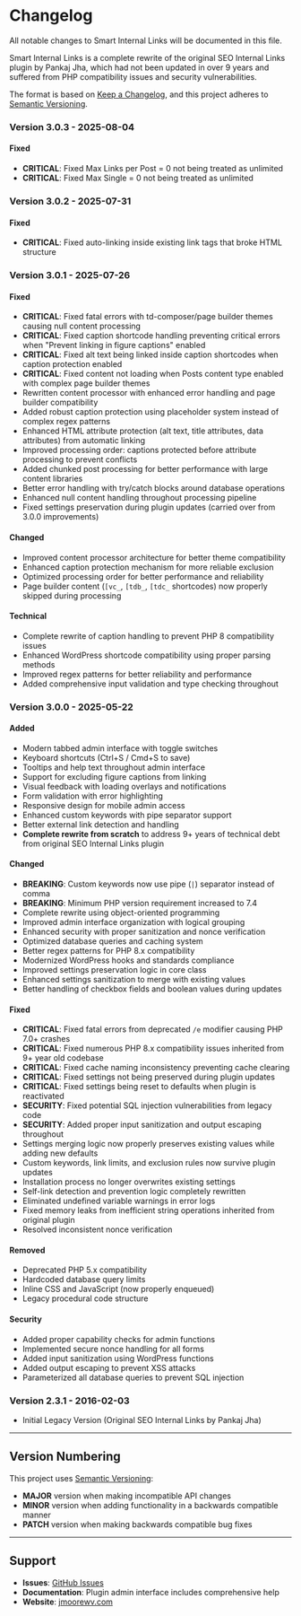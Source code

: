 # Changelog

All notable changes to Smart Internal Links will be documented in this file.

Smart Internal Links is a complete rewrite of the original SEO Internal Links plugin by Pankaj Jha, which had not been updated in over 9 years and suffered from PHP compatibility issues and security vulnerabilities.

The format is based on [Keep a Changelog](https://keepachangelog.com/en/1.0.0/),
and this project adheres to [Semantic Versioning](https://semver.org/spec/v2.0.0.html).

### Version 3.0.3 - 2025-08-04

#### Fixed

- **CRITICAL**: Fixed Max Links per Post = 0 not being treated as unlimited
- **CRITICAL**: Fixed Max Single = 0 not being treated as unlimited

### Version 3.0.2 - 2025-07-31

#### Fixed

- **CRITICAL**: Fixed auto-linking inside existing link tags that broke HTML structure

### Version 3.0.1 - 2025-07-26

#### Fixed

- **CRITICAL**: Fixed fatal errors with td-composer/page builder themes causing null content processing
- **CRITICAL**: Fixed caption shortcode handling preventing critical errors when "Prevent linking in figure captions" enabled
- **CRITICAL**: Fixed alt text being linked inside caption shortcodes when caption protection enabled
- **CRITICAL**: Fixed content not loading when Posts content type enabled with complex page builder themes
- Rewritten content processor with enhanced error handling and page builder compatibility
- Added robust caption protection using placeholder system instead of complex regex patterns
- Enhanced HTML attribute protection (alt text, title attributes, data attributes) from automatic linking
- Improved processing order: captions protected before attribute processing to prevent conflicts
- Added chunked post processing for better performance with large content libraries
- Better error handling with try/catch blocks around database operations
- Enhanced null content handling throughout processing pipeline
- Fixed settings preservation during plugin updates (carried over from 3.0.0 improvements)

#### Changed

- Improved content processor architecture for better theme compatibility
- Enhanced caption protection mechanism for more reliable exclusion
- Optimized processing order for better performance and reliability
- Page builder content (`[vc_`, `[tdb_`, `[tdc_` shortcodes) now properly skipped during processing

#### Technical

- Complete rewrite of caption handling to prevent PHP 8 compatibility issues
- Enhanced WordPress shortcode compatibility using proper parsing methods
- Improved regex patterns for better reliability and performance
- Added comprehensive input validation and type checking throughout

### Version 3.0.0 - 2025-05-22

#### Added

- Modern tabbed admin interface with toggle switches
- Keyboard shortcuts (Ctrl+S / Cmd+S to save)
- Tooltips and help text throughout admin interface
- Support for excluding figure captions from linking
- Visual feedback with loading overlays and notifications
- Form validation with error highlighting
- Responsive design for mobile admin access
- Enhanced custom keywords with pipe separator support
- Better external link detection and handling
- **Complete rewrite from scratch** to address 9+ years of technical debt from original SEO Internal Links plugin

#### Changed

- **BREAKING**: Custom keywords now use pipe (`|`) separator instead of comma
- **BREAKING**: Minimum PHP version requirement increased to 7.4
- Complete rewrite using object-oriented programming
- Improved admin interface organization with logical grouping
- Enhanced security with proper sanitization and nonce verification
- Optimized database queries and caching system
- Better regex patterns for PHP 8.x compatibility
- Modernized WordPress hooks and standards compliance
- Improved settings preservation logic in core class
- Enhanced settings sanitization to merge with existing values
- Better handling of checkbox fields and boolean values during updates

#### Fixed

- **CRITICAL**: Fixed fatal errors from deprecated `/e` modifier causing PHP 7.0+ crashes
- **CRITICAL**: Fixed numerous PHP 8.x compatibility issues inherited from 9+ year old codebase
- **CRITICAL**: Fixed cache naming inconsistency preventing cache clearing
- **CRITICAL**: Fixed settings not being preserved during plugin updates
- **CRITICAL**: Fixed settings being reset to defaults when plugin is reactivated
- **SECURITY**: Fixed potential SQL injection vulnerabilities from legacy code
- **SECURITY**: Added proper input sanitization and output escaping throughout
- Settings merging logic now properly preserves existing values while adding new defaults
- Custom keywords, link limits, and exclusion rules now survive plugin updates
- Installation process no longer overwrites existing settings
- Self-link detection and prevention logic completely rewritten
- Eliminated undefined variable warnings in error logs
- Fixed memory leaks from inefficient string operations inherited from original plugin
- Resolved inconsistent nonce verification

#### Removed

- Deprecated PHP 5.x compatibility
- Hardcoded database query limits
- Inline CSS and JavaScript (now properly enqueued)
- Legacy procedural code structure

#### Security

- Added proper capability checks for admin functions
- Implemented secure nonce handling for all forms
- Added input sanitization using WordPress functions
- Added output escaping to prevent XSS attacks
- Parameterized all database queries to prevent SQL injection

### Version 2.3.1 - 2016-02-03

- Initial Legacy Version (Original SEO Internal Links by Pankaj Jha)

---

## Version Numbering

This project uses [Semantic Versioning](https://semver.org/):

- **MAJOR** version when making incompatible API changes
- **MINOR** version when adding functionality in a backwards compatible manner
- **PATCH** version when making backwards compatible bug fixes

---

## Support

- **Issues**: [GitHub Issues](https://github.com/jmoorewv/smart-internal-links/issues)
- **Documentation**: Plugin admin interface includes comprehensive help
- **Website**: [jmoorewv.com](https://jmoorewv.com)
